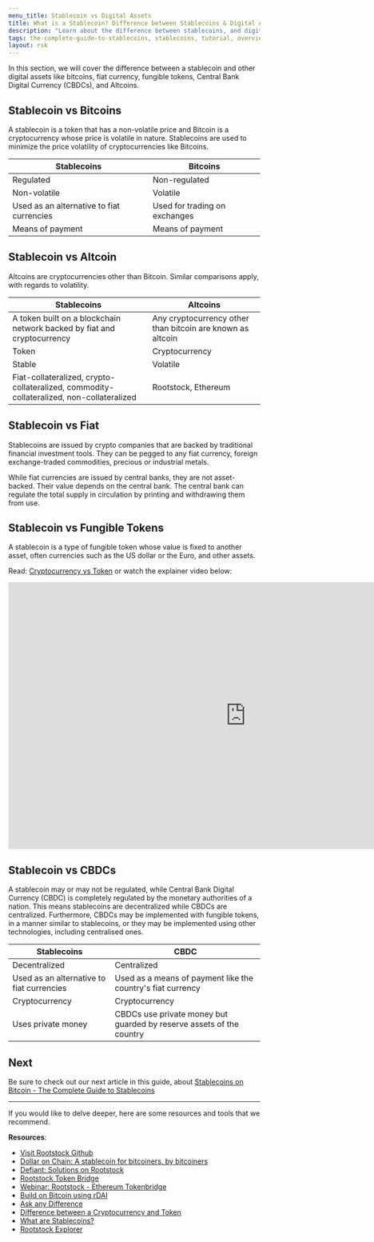 ```yaml
---
menu_title: Stablecoin vs Digital Assets
title: What is a Stablecoin? Difference between Stablecoins & Digital Assets
description: "Learn about the difference between stablecoins, and digital assets like bitcoins, altcoins, cbdcs, and fungible tokens"
tags: the-complete-guide-to-stablecoins, stablecoins, tutorial, overview, guides, tokens, defiant, tokenbridge, cross-chain, bridge, web3, bitcoin, rsk, peer-to-peer, blockchain
layout: rsk
---
```


In this section, we will cover the difference between a stablecoin and other digital assets like bitcoins, fiat currency, fungible tokens, Central Bank Digital Currency (CBDCs), and Altcoins.

## Stablecoin vs Bitcoins

A stablecoin is a token that has a non-volatile price and Bitcoin is a cryptocurrency whose price is volatile in nature. Stablecoins are used  to minimize the price volatility of cryptocurrencies like Bitcoins.

<table>
<thead>
  <tr>
    <th>Stablecoins</th>
    <th>Bitcoins</th>
  </tr>
</thead>
<tbody>
  <tr>
    <td>Regulated</td>
    <td>Non-regulated</td>
  </tr>
  <tr>
    <td>Non-volatile</td>
    <td>Volatile</td>
  </tr>
  <tr>
    <td>Used as an alternative to fiat currencies</td>
    <td>Used for trading on exchanges</td>
  </tr>
  <tr>
    <td>Means of payment</td>
    <td>Means of payment</td>
  </tr>
</tbody>
</table>

## Stablecoin vs Altcoin

Altcoins are cryptocurrencies other than Bitcoin. Similar comparisons apply, with regards to volatility.

<table>
<thead>
  <tr>
    <th>Stablecoins</th>
    <th>Altcoins</th>
  </tr>
</thead>
<tbody>
  <tr>
    <td>A token built on a blockchain network backed by fiat and cryptocurrency</td>
    <td>Any cryptocurrency other than bitcoin are known as altcoin</td>
  </tr>
  <tr>
    <td>Token</td>
    <td>Cryptocurrency</td>
  </tr>
  <tr>
    <td>Stable</td>
    <td>Volatile</td>
  </tr>
  <tr>
    <td>Fiat-collateralized, crypto-collateralized, commodity-collateralized, non-collateralized</td>
    <td>Rootstock, Ethereum</td>
  </tr>
</tbody>
</table>

## Stablecoin vs Fiat

Stablecoins are issued by crypto companies that are backed by traditional financial investment tools. They can be pegged to any fiat currency, foreign exchange-traded commodities, precious or industrial metals.

While fiat currencies are issued by central banks, they are not asset-backed. Their value depends on the central bank. The central bank can regulate the total supply in circulation by printing and withdrawing them from use.

## Stablecoin vs Fungible Tokens

A stablecoin is a type of fungible token whose value is fixed to another asset, often currencies such as the US dollar or the Euro, and other assets.

Read: [Cryptocurrency vs Token](https://developers.rsk.co/kb/get-crypto-on-rsk/cryptocurrency-vs-token/) or watch the explainer video below:

<div class="video-container">
  <iframe width="949" height="534" src="https://youtube.com/embed/GWoNxoaIsbQ"   frameborder="0" allow="accelerometer; autoplay; encrypted-media; gyroscope; picture-in-picture" allowfullscreen></iframe>
</div>

## Stablecoin vs CBDCs

A stablecoin may or may not be regulated, while Central Bank Digital Currency (CBDC) is completely regulated by the monetary authorities of a nation. This means stablecoins are decentralized while CBDCs are centralized. Furthermore, CBDCs may be implemented with fungible tokens, in a manner similar to stablecoins, or they may be implemented using other technologies, including centralised ones.

<table>
<thead>
  <tr>
    <th>Stablecoins</th>
    <th>CBDC</th>
  </tr>
</thead>
<tbody>
  <tr>
    <td>Decentralized</td>
    <td>Centralized</td>
  </tr>
  <tr>
    <td>Used as an alternative to fiat currencies</td>
    <td>Used as a means of payment like the country's fiat currency</td>
  </tr>
  <tr>
    <td>Cryptocurrency</td>
    <td>Cryptocurrency</td>
  </tr>
  <tr>
    <td>Uses private money</td>
    <td>CBDCs use private money but guarded by reserve assets of the country</td>
  </tr>
</tbody>
</table>

## Next

Be sure to check out our next article in this guide,
about [Stablecoins on Bitcoin - The Complete Guide to Stablecoins](/guides/stablecoin/stablecoin-on-bitcoin/)

----

If you would like to delve deeper, here are some resources and tools that we recommend.

**Resources**:

- [Visit Rootstock Github](https://github.com/rsksmart/devportal) 
- [Dollar on Chain: A stablecoin for bitcoiners, by bitcoiners](https://moneyonchain.com/blog/dollar-on-chain-chain-a-bitcoin-stablecoin-by-bitcoiners/)
- [Defiant: Solutions on Rootstock](/solutions/defiant/)
- [Rootstock Token Bridge](https://tokenbridge.rsk.co/)
- [Webinar: Rootstock - Ethereum Tokenbridge](https://youtu.be/3ZOvpLE3MvM)
- [Build on Bitcoin using rDAI](https://youtu.be/2yApyI9Zvu8)
- [Ask any Difference](https://askanydifference.com/)
- [Difference between a Cryptocurrency and Token](/guides/get-crypto-on-rsk/cryptocurrency-vs-token/)
- [What are Stablecoins?](https://youtu.be/JHzyQS1rc_s)
- [Rootstock Explorer](https://explorer.rsk.co/)
